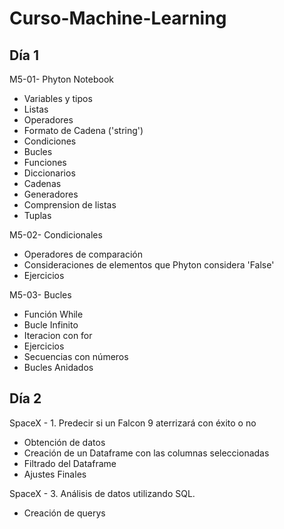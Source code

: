 # Curso-Machine-Learning

## Día 1
M5-01- Phyton Notebook
  - Variables y tipos
  - Listas
  - Operadores
  - Formato de Cadena ('string')
  - Condiciones
  - Bucles
  - Funciones
  - Diccionarios
  - Cadenas
  - Generadores
  - Comprension de listas
  - Tuplas
  
M5-02- Condicionales
  - Operadores de comparación
  - Consideraciones de elementos que Phyton considera 'False'
  - Ejercicios
  
M5-03- Bucles
  - Función While
  - Bucle Infinito
  - Iteracion con for
  - Ejercicios
  - Secuencias con números
  - Bucles Anidados
  
## Día 2
SpaceX - 1. Predecir si un Falcon 9 aterrizará con éxito o no
  - Obtención de datos
  - Creación de un Dataframe con las columnas seleccionadas
  - Filtrado del Dataframe
  - Ajustes Finales 
  
 SpaceX - 3. Análisis de datos utilizando SQL. 
  - Creación de querys
